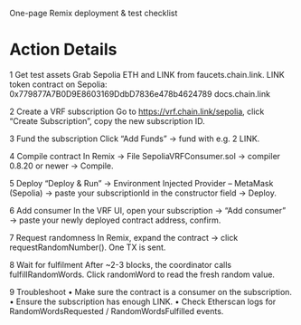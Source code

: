  One-page Remix deployment & test checklist
#	Action	Details
1	Get test assets         	Grab Sepolia ETH and LINK from faucets.chain.link. LINK token contract on Sepolia: 0x779877A7B0D9E8603169DdbD7836e478b4624789 
docs.chain.link

2	Create a VRF subscription	Go to https://vrf.chain.link/sepolia, click “Create Subscription”, copy the new subscription ID.

3	Fund the subscription	    Click “Add Funds” → fund with e.g. 2 LINK.

4	Compile contract	        In Remix → File SepoliaVRFConsumer.sol → compiler 0.8.20 or newer → Compile.

5	Deploy	                  “Deploy & Run” → Environment Injected Provider – MetaMask (Sepolia) → paste your subscriptionId in the constructor field → Deploy.

6	Add consumer	            In the VRF UI, open your subscription → “Add consumer” → paste your newly deployed contract address, confirm.

7	Request randomness	      In Remix, expand the contract → click requestRandomNumber(). One TX is sent.

8	Wait for fulfilment     	After ~2-3 blocks, the coordinator calls fulfillRandomWords. Click randomWord to read the fresh random value.

9	Troubleshoot	            • Make sure the contract is a consumer on the subscription.
                            • Ensure the subscription has enough LINK.
                            • Check Etherscan logs for RandomWordsRequested / RandomWordsFulfilled events.
